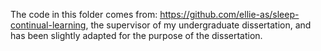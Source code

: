 The code in this folder comes from: https://github.com/ellie-as/sleep-continual-learning, the supervisor of my undergraduate dissertation, and has been slightly adapted for the purpose of the dissertation.
